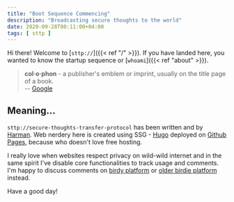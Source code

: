 ```yaml
---
title: "Boot Sequence Commencing"
description: "Broadcasting secure thoughts to the world"
date: 2020-09-28T00:11:00+04:00
tags: [ sttp ]
---
```


Hi there! Welcome to [`sttp://`]({{< ref "/" >}}). If you have landed here, 
you wanted to know the startup sequence or [`whoami`]({{< ref "about" >}}).

> **col·o·phon** - a publisher's emblem or imprint, usually on the title page 
> of a book.  
> -- [Google](https://www.google.co.in/search?q=define+colophon)

## Meaning...

`sttp://secure-thoughts-transfer-protocol` has been written and by 
[Harman](https://twitter.com/hrmnjts). Web nerdery here is created using SSG - 
[Hugo](https://gohugo.io/) deployed on [Github Pages](https://pages.github.com), 
because who doesn't love free hosting.

I really love when websites respect privacy on wild-wild internet and in the 
same spirit I've disable core functionalities to track usage and comments. 
I'm happy to discuss comments on [birdy platform](https://twitter.com) or 
[older birdie platform](mailto:hrmnjt@hrmn.in) instead.

Have a good day!
